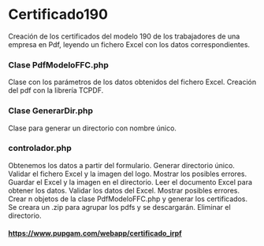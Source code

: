 # Certificado190
Creación de los certificados del modelo 190 de los trabajadores de una empresa en Pdf, leyendo un fichero Excel con los
datos correspondientes.

### Clase PdfModeloFFC.php
Clase con los parámetros de los datos obtenidos del fichero Excel. Creación del pdf con la librería TCPDF.

### Clase GenerarDir.php
Clase para generar un directorio con nombre único.

### controlador.php
Obtenemos los datos a partir del formulario. Generar directorio único. Validar el fichero Excel y la imagen
del logo. Mostrar los posibles errores. Guardar el Excel y la imagen en el directorio. Leer el documento Excel para obtener los
datos. Validar los datos del Excel. Mostrar posibles errores. Crear n objetos de la clase PdfModeloFFC.php y generar los
certificados. Se creara un .zip para agrupar los pdfs y se descargarán. Eliminar el directorio.

#### https://www.pupgam.com/webapp/certificado_irpf

